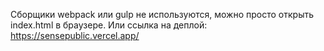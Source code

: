 Сборщики webpack или gulp не используются, можно просто открыть index.html в браузере.
Или ссылка на деплой:
https://sensepublic.vercel.app/
